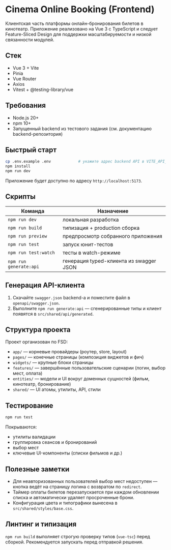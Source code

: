 # Cinema Online Booking (Frontend)

Клиентская часть платформы онлайн-бронирования билетов в кинотеатр. Приложение реализовано на Vue 3 с TypeScript и следует Feature-Sliced Design для поддержки масштабируемости и низкой связанности модулей.

## Стек

- Vue 3 + Vite
- Pinia
- Vue Router
- Axios
- Vitest + @testing-library/vue

## Требования

- Node.js 20+
- npm 10+
- Запущенный backend из тестового задания (см. документацию backend-репозитория)

## Быстрый старт

```bash
cp .env.example .env            # укажите адрес backend API в VITE_API_BASE_URL
npm install
npm run dev
```

Приложение будет доступно по адресу `http://localhost:5173`.

## Скрипты

| Команда             | Назначение                                |
| ------------------- | ----------------------------------------- |
| `npm run dev`       | локальная разработка                      |
| `npm run build`     | типизация + production сборка             |
| `npm run preview`   | предпросмотр собранного приложения        |
| `npm run test`      | запуск юнит-тестов                        |
| `npm run test:watch`| тесты в watch-режиме                      |
| `npm run generate:api` | генерация typed-клиента из swagger JSON |

## Генерация API-клиента

1. Скачайте `swagger.json` backend-а и поместите файл в `openapi/swagger.json`.
2. Выполните `npm run generate:api` — сгенерированные типы и клиент появятся в `src/shared/api/generated`.

## Структура проекта

Проект организован по FSD:

- `app/` — корневые провайдеры (роутер, store, layout)
- `pages/` — конечные страницы (композиция виджетов и фич)
- `widgets/` — крупные блоки страницы
- `features/` — завершённые пользовательские сценарии (логин, выбор мест, оплата)
- `entities/` — модели и UI вокруг доменных сущностей (фильм, кинотеатр, бронирование)
- `shared/` — UI атомы, утилиты, API, стили

## Тестирование

```bash
npm run test
```

Покрываются:
- утилиты валидации
- группировка сеансов и бронирований
- выбор мест
- ключевые UI-компоненты (списки фильмов и др.)

## Полезные заметки

- Для неавторизованных пользователей выбор мест недоступен — кнопка ведёт на страницу логина с возвратом по `redirect`.
- Таймер оплаты билетов перезапускается при каждом обновлении списка и автоматически удаляет просроченные брони.
- Конфигурация цвета и типографики вынесена в `src/shared/styles/base.css`.

## Линтинг и типизация

`npm run build` выполняет строгую проверку типов (`vue-tsc`) перед сборкой. Рекомендуется запускать перед отправкой решения.
